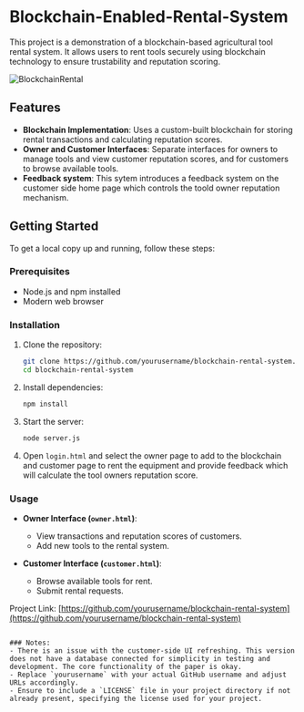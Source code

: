 # Blockchain-Enabled-Rental-System

This project is a demonstration of a blockchain-based agricultural tool rental system. It allows users to rent tools securely using blockchain technology to ensure trustability and reputation scoring.

![BlockchainRental](https://github.com/user-attachments/assets/13779bf6-8f0d-464c-a6de-9f59dc01bf96)

## Features

- **Blockchain Implementation**: Uses a custom-built blockchain for storing rental transactions and calculating reputation scores.
- **Owner and Customer Interfaces**: Separate interfaces for owners to manage tools and view customer reputation scores, and for customers to browse available tools.
- **Feedback system**: This sytem introduces a feedback system on the customer side home page which controls the toold owner reputation mechanism. 

## Getting Started

To get a local copy up and running, follow these steps:

### Prerequisites

- Node.js and npm installed
- Modern web browser


### Installation

1. Clone the repository:
   ```sh
   git clone https://github.com/yourusername/blockchain-rental-system.git
   cd blockchain-rental-system
   ```

2. Install dependencies:
   ```sh
   npm install
   ```

3. Start the server:
   ```sh
   node server.js
   ```
4. Open `login.html` and select the owner page to add to the blockchain and customer page to rent the equipment and provide feedback which will calculate the tool owners reputation score.

### Usage

- **Owner Interface (`owner.html`)**:
  - View transactions and reputation scores of customers.
  - Add new tools to the rental system.
  
- **Customer Interface (`customer.html`)**:
  - Browse available tools for rent.
  - Submit rental requests.

Project Link: [https://github.com/yourusername/blockchain-rental-system](https://github.com/yourusername/blockchain-rental-system)
```

### Notes:
- There is an issue with the customer-side UI refreshing. This version does not have a database connected for simplicity in testing and development. The core functionality of the paper is okay.
- Replace `yourusername` with your actual GitHub username and adjust URLs accordingly.
- Ensure to include a `LICENSE` file in your project directory if not already present, specifying the license used for your project.

